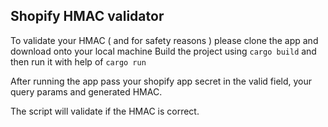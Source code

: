 ## Shopify HMAC validator

To validate your HMAC ( and for safety reasons ) please clone the app and download onto your local machine
Build the project using ```cargo build``` and then run it with help of ```cargo run```

After running the app pass your shopify app secret in the valid field, your query params and generated HMAC.

The script will validate if the HMAC is correct.
